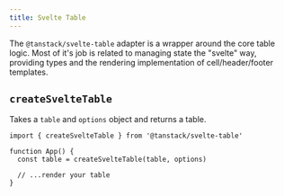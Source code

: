```yaml
---
title: Svelte Table
---
```


The `@tanstack/svelte-table` adapter is a wrapper around the core table logic. Most of it's job is related to managing state the "svelte" way, providing types and the rendering implementation of cell/header/footer templates.

## `createSvelteTable`

Takes a `table` and `options` object and returns a table.

```tsx
import { createSvelteTable } from '@tanstack/svelte-table'

function App() {
  const table = createSvelteTable(table, options)

  // ...render your table
}
```
